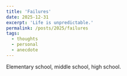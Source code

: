 ```yaml
---
title: 'Failures'
date: 2025-12-31
excerpt: 'Life is unpredictable.'
permalink: /posts/2025/failures
tags:
  - thoughts
  - personal
  - anecdote
---
```


Elementary school, middle school, high school.